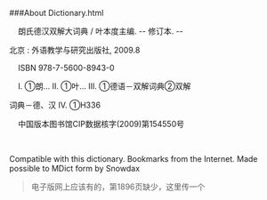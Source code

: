 ###About Dictionary.html

<meta http-equiv="Content-Type" content="text/html; charset=utf-8" />
<meta name="viewport" content="width=device-width, initial-scale=1, maximum-scale=1">
<p>&nbsp;&nbsp;&nbsp;&nbsp;朗氏德汉双解大词典 / 叶本度主编. -- 修订本. --</p>
<p>北京 : 外语教学与研究出版社, 2009.8 </p>

<p>&nbsp;&nbsp;&nbsp;&nbsp;ISBN 978-7-5600-8943-0</p>
 
<p>&nbsp;&nbsp;&nbsp;&nbsp;Ⅰ. ①朗… Ⅱ. ①叶… Ⅲ. ①德语－双解词典②双解
<p>词典－德、汉 Ⅳ. ①H336</p>
 
<p>&nbsp;&nbsp;&nbsp;&nbsp;中国版本图书馆CIP数据核字(2009)第154550号</p>
<br />
<p>Compatible with this dictionary. Bookmarks from the Internet. Made possible to MDict form by Snowdax</p>


>电子版网上应该有的，第1896页缺少，这里传一个
